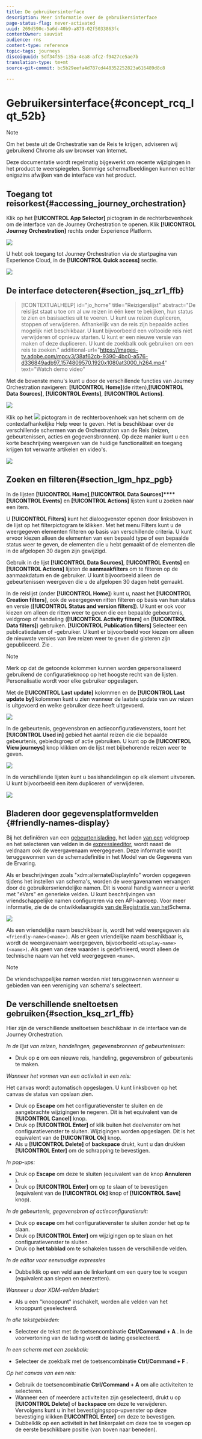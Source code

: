 ```yaml
---
title: De gebruikersinterface
description: Meer informatie over de gebruikersinterface
page-status-flag: never-activated
uuid: 269d590c-5a6d-40b9-a879-02f5033863fc
contentOwner: sauviat
audience: rns
content-type: reference
topic-tags: journeys
discoiquuid: 5df34f55-135a-4ea8-afc2-f9427ce5ae7b
translation-type: tm+mt
source-git-commit: bc5b29eefa4d787cd448352252823a616489d8c8

---
```



# Gebruikersinterface{#concept_rcq_lqt_52b}

>[!NOTE]
>
>Om het beste uit de Orchestratie van de Reis te krijgen, adviseren wij gebruikend Chrome als uw browser van Internet.
>
>Deze documentatie wordt regelmatig bijgewerkt om recente wijzigingen in het product te weerspiegelen. Sommige schermafbeeldingen kunnen echter enigszins afwijken van de interface van het product.

## Toegang tot reisorkest{#accessing_journey_orchestration}

Klik op het **[!UICONTROL App Selector]** pictogram in de rechterbovenhoek om de interface van de Journey Orchestration te openen. Klik **[!UICONTROL Journey Orchestration]** rechts onder Experience Platform.

![](../assets/journey1.png)

U hebt ook toegang tot Journey Orchestration via de startpagina van Experience Cloud, in de **[!UICONTROL Quick access]** sectie.

![](../assets/journey1bis.png)

## De interface detecteren{#section_jsq_zr1_ffb}

>[!CONTEXTUALHELP]
>id=&quot;jo_home&quot;
>title=&quot;Reizigerslijst&quot;
>abstract=&quot;De reislijst staat u toe om al uw reizen in één keer te bekijken, hun status te zien en basisacties uit te voeren. U kunt uw reizen dupliceren, stoppen of verwijderen. Afhankelijk van de reis zijn bepaalde acties mogelijk niet beschikbaar. U kunt bijvoorbeeld een voltooide reis niet verwijderen of opnieuw starten. U kunt er een nieuwe versie van maken of deze dupliceren. U kunt de zoekbalk ook gebruiken om een reis te zoeken.&quot;
>additional-url=&quot;https://images-tv.adobe.com/mpcv3/38af62cb-9390-4bc0-a576-d336849adb97_1574809570.1920x1080at3000_h264.mp4&quot; text=&quot;Watch demo video&quot;

Met de bovenste menu&#39;s kunt u door de verschillende functies van Journey Orchestration navigeren: **[!UICONTROL Home]**(de ritten),**[!UICONTROL Data Sources]**, **[!UICONTROL Events]**, **[!UICONTROL Actions]**.

![](../assets/journey2.png)

Klik op het ![](../assets/icon-context.png) pictogram in de rechterbovenhoek van het scherm om de contextafhankelijke Help weer te geven. Het is beschikbaar over de verschillende schermen van de Orchestration van de Reis (reizen, gebeurtenissen, acties en gegevensbronnen). Op deze manier kunt u een korte beschrijving weergeven van de huidige functionaliteit en toegang krijgen tot verwante artikelen en video&#39;s.

![](../assets/journey2bis.png)

## Zoeken en filteren{#section_lgm_hpz_pgb}

In de lijsten **[!UICONTROL Home]**,**[!UICONTROL Data Sources]****[!UICONTROL Events]** en **[!UICONTROL Actions]** lijsten kunt u zoeken naar een item.

U **[!UICONTROL Filters]** kunt het dialoogvenster openen door linksboven in de lijst op het filterpictogram te klikken. Met het menu Filters kunt u de weergegeven elementen filteren op basis van verschillende criteria. U kunt ervoor kiezen alleen de elementen van een bepaald type of een bepaalde status weer te geven, de elementen die u hebt gemaakt of de elementen die in de afgelopen 30 dagen zijn gewijzigd.

Gebruik in de lijst **[!UICONTROL Data Sources]**, **[!UICONTROL Events]** en **[!UICONTROL Actions]** lijsten de **aanmaakfilters** om te filteren op de aanmaakdatum en de gebruiker. U kunt bijvoorbeeld alleen de gebeurtenissen weergeven die u de afgelopen 30 dagen hebt gemaakt.

In de reislijst (onder **[!UICONTROL Home]**) kunt u, naast het **[!UICONTROL Creation filters]**, ook de weergegeven ritten filteren op basis van hun status en versie (**[!UICONTROL Status and version filters]**). U kunt er ook voor kiezen om alleen de ritten weer te geven die een bepaalde gebeurtenis, veldgroep of handeling (**[!UICONTROL Activity filters]** en **[!UICONTROL Data filters]**) gebruiken. **[!UICONTROL Publication filters]** Selecteer een publicatiedatum of -gebruiker. U kunt er bijvoorbeeld voor kiezen om alleen de nieuwste versies van live reizen weer te geven die gisteren zijn gepubliceerd. Zie [](../building-journeys/using-the-journey-designer.md).

>[!NOTE]
>
>Merk op dat de getoonde kolommen kunnen worden gepersonaliseerd gebruikend de configuratieknoop op het hoogste recht van de lijsten. Personalisatie wordt voor elke gebruiker opgeslagen.

Met de **[!UICONTROL Last update]** kolommen en de **[!UICONTROL Last update by]** kolommen kunt u zien wanneer de laatste update van uw reizen is uitgevoerd en welke gebruiker deze heeft uitgevoerd.

![](../assets/journey74.png)

In de gebeurtenis, gegevensbron en actieconfiguratievensters, toont het **[!UICONTROL Used in]** gebied het aantal reizen die die bepaalde gebeurtenis, gebiedsgroep of actie gebruiken. U kunt op de **[!UICONTROL View journeys]** knop klikken om de lijst met bijbehorende reizen weer te geven.

![](../assets/journey3bis.png)

In de verschillende lijsten kunt u basishandelingen op elk element uitvoeren. U kunt bijvoorbeeld een item dupliceren of verwijderen.

![](../assets/journey4.png)

## Bladeren door gegevensplatformvelden {#friendly-names-display}

Bij het definiëren van een [gebeurtenislading](../event/defining-the-payload-fields.md), het laden [van een](../datasource/field-groups.md) veldgroep en het selecteren van velden in de [expressieeditor](../expression/expressionadvanced.md), wordt naast de veldnaam ook de weergavenaam weergegeven. Deze informatie wordt teruggewonnen van de schemadefinitie in het Model van de Gegevens van de Ervaring.

Als er beschrijvingen zoals &quot;xdm:alternateDisplayInfo&quot; worden opgegeven tijdens het instellen van schema&#39;s, worden de weergavenamen vervangen door de gebruikersvriendelijke namen. Dit is vooral handig wanneer u werkt met &quot;eVars&quot; en generieke velden. U kunt beschrijvingen van vriendschappelijke namen configureren via een API-aanroep. Voor meer informatie, zie de de ontwikkelaarsgids [van de Registratie van het](https://www.adobe.io/apis/experienceplatform/home/xdm/xdmservices.html#!api-specification/markdown/narrative/technical_overview/schema_registry/schema_registry_developer_guide.md)Schema.

![](../assets/xdm-from-descriptors.png)

Als een vriendelijke naam beschikbaar is, wordt het veld weergegeven als `<friendly-name>(<name>)`. Als er geen vriendelijke naam beschikbaar is, wordt de weergavenaam weergegeven, bijvoorbeeld `<display-name>(<name>)`. Als geen van deze waarden is gedefinieerd, wordt alleen de technische naam van het veld weergegeven `<name>`.

>[!NOTE]
>
>De vriendschappelijke namen worden niet teruggewonnen wanneer u gebieden van een vereniging van schema&#39;s selecteert.

## De verschillende sneltoetsen gebruiken{#section_ksq_zr1_ffb}

Hier zijn de verschillende sneltoetsen beschikbaar in de interface van de Journey Orchestration.

_In de lijst van reizen, handelingen, gegevensbronnen of gebeurtenissen:_

* Druk op **c** om een nieuwe reis, handeling, gegevensbron of gebeurtenis te maken.

_Wanneer het vormen van een activiteit in een reis:_

Het canvas wordt automatisch opgeslagen. U kunt linksboven op het canvas de status van opslaan zien.

* Druk op **Escape** om het configuratievenster te sluiten en de aangebrachte wijzigingen te negeren. Dit is het equivalent van de **[!UICONTROL Cancel]** knop.
* Druk op **[!UICONTROL Enter]** of klik buiten het deelvenster om het configuratievenster te sluiten. Wijzigingen worden opgeslagen. Dit is het equivalent van de **[!UICONTROL Ok]** knop.
* Als u **[!UICONTROL Delete]** of **backspace** drukt, kunt u dan drukken **[!UICONTROL Enter]** om de schrapping te bevestigen.

_In pop-ups:_

* Druk op **Escape** om deze te sluiten (equivalent van de knop **Annuleren** ).
* Druk op **[!UICONTROL Enter]** om op te slaan of te bevestigen (equivalent van de **[!UICONTROL Ok]** knop of **[!UICONTROL Save]** knop).

_In de gebeurtenis, gegevensbron of actieconfiguratieruit:_

* Druk op **escape** om het configuratievenster te sluiten zonder het op te slaan.
* Druk op **[!UICONTROL Enter]** om wijzigingen op te slaan en het configuratievenster te sluiten.
* Druk op **het tabblad** om te schakelen tussen de verschillende velden.

_In de editor voor eenvoudige expressies_

* Dubbelklik op een veld aan de linkerkant om een query toe te voegen (equivalent aan slepen en neerzetten).

_Wanneer u door XDM-velden bladert:_

* Als u een &quot;knooppunt&quot; inschakelt, worden alle velden van het knooppunt geselecteerd.

_In alle tekstgebieden:_

* Selecteer de tekst met de toetsencombinatie **Ctrl/Command + A** . In de voorvertoning van de lading wordt de lading geselecteerd.

_In een scherm met een zoekbalk:_

* Selecteer de zoekbalk met de toetsencombinatie **Ctrl/Command + F** .

_Op het canvas van een reis:_

* Gebruik de toetsencombinatie **Ctrl/Command + A** om alle activiteiten te selecteren.
* Wanneer een of meerdere activiteiten zijn geselecteerd, drukt u op **[!UICONTROL Delete]** of **backspace** om deze te verwijderen. Vervolgens kunt u in het bevestigingspop-upvenster op deze bevestiging klikken **[!UICONTROL Enter]** om deze te bevestigen.
* Dubbelklik op een activiteit in het linkerpalet om deze toe te voegen op de eerste beschikbare positie (van boven naar beneden).
